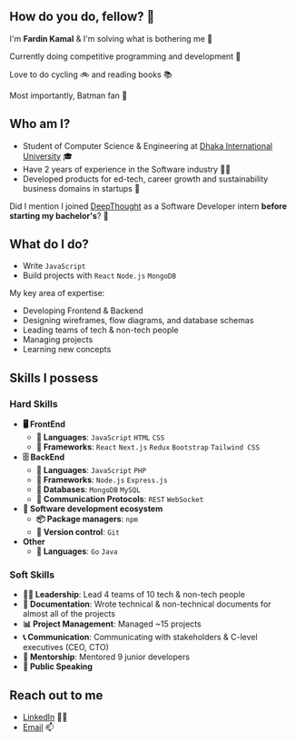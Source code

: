## How do you do, fellow? 👋

I'm **Fardin Kamal** & I'm solving what is bothering me 🤙

Currently doing competitive programming and development 🧮 

Love to do cycling 🚲 ️and reading books 📚

Most importantly, Batman fan 🦇


## Who am I?
- Student of Computer Science & Engineering at [Dhaka International University](https://diu.ac) 🎓
- Have 2 years of experience in the Software industry 👨‍💻
- Developed products for ed-tech, career growth and sustainability business domains in startups 🚀


Did I mention I joined [DeepThought](https://deepthought.education/) as a Software Developer intern **before starting my bachelor's**? 🤔


## What do I do?
- Write `JavaScript`
- Build projects with `React` `Node.js` `MongoDB`

My key area of expertise:
- Developing Frontend & Backend
- Designing wireframes, flow diagrams, and database schemas
- Leading teams of tech & non-tech people
- Managing projects
- Learning new concepts

## Skills I possess
### Hard Skills

- **🖥 FrontEnd**
  - **📜 Languages**: `JavaScript` `HTML` `CSS`
  - **🔬 Frameworks**: `React` `Next.js` `Redux` `Bootstrap` `Tailwind CSS`
- **🗄️ BackEnd**
  - **📜 Languages**: `JavaScript` `PHP`
  - **🔭 Frameworks**: `Node.js` `Express.js`
  - **💾 Databases**: `MongoDB` `MySQL`
  - **🔌 Communication Protocols**: `REST` `WebSocket`
- **🎡 Software development ecosystem**
  - **📦 Package managers**: `npm`
  - **📁 Version control**: `Git`
- **Other**
  - **📜 Languages**: `Go` `Java`

### Soft Skills
- **👨‍💻 Leadership**: Lead 4 teams of 10 tech & non-tech people
- **📝 Documentation**: Wrote technical & non-technical documents for almost all of the projects
- **📊 Project Management**: Managed ~15 projects
- **📞 Communication**: Communicating with stakeholders & C-level executives (CEO, CTO)
- **👦 Mentorship**: Mentored 9 junior developers
- **📢 Public Speaking**

## Reach out to me
- [LinkedIn](https://www.linkedin.com/in/fardinkamal62/) 👨‍💼
- [Email](mailto:fardinkamal62@pm.me) 📫
